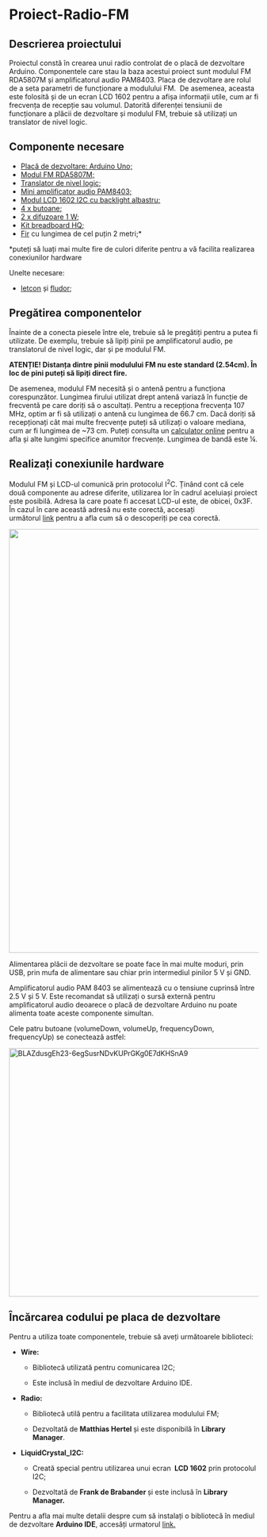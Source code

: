 # Proiect-Radio-FM
<h2><strong>Descrierea proiectului</strong></h2>
<p>Proiectul constă în crearea unui radio controlat de o placă de dezvoltare Arduino. Componentele care stau la baza acestui proiect sunt modulul FM RDA5807M și amplificatorul audio PAM8403. Placa de dezvoltare are rolul de a seta parametri de funcționare a modulului FM.  De asemenea, aceasta este folosită și de un ecran LCD 1602 pentru a afișa informații utile, cum ar fi frecvența de recepție sau volumul. Datorită diferenței tensiunii de funcționare a plăcii de dezvoltare și modulul FM, trebuie să utilizați un translator de nivel logic.</p>
<h2><strong>Componente necesare</strong></h2>
<ul>
<li><span style="text-decoration: underline;"><a href="https://www.optimusdigital.ro/placi-avr/656-clona-arduino-uno-r3-atmega328p-atmega16u2-cablu.html">Placă de dezvoltare: Arduino Uno;</a></span></li>
<li><span style="text-decoration: underline;"><a href="https://www.optimusdigital.ro/wireless-radio-fm/745-modul-radio-fm-rda5807m.html">Modul FM RDA5807M;</a></span></li>
<li><span style="text-decoration: underline;"><a href="https://www.optimusdigital.ro/interfata-convertoare-de-niveluri/181-translator-de-nivel-bidirectional-cu-4-canale.html">Translator de nivel logic;</a></span></li>
<li><span style="text-decoration: underline;"><a href="https://www.optimusdigital.ro/audio-amplificatoare-audio/614-modul-mini-amplificator-pam8403-in-clasa-d-stereo-3-w.html">Mini amplificator audio PAM8403;</a></span></li>
<li><span style="text-decoration: underline;"><a href="https://www.optimusdigital.ro/optoelectronice-lcd-uri/2894-lcd-cu-interfata-i2c-si-backlight-albastru.html">Modul LCD 1602 I2C cu backlight albastru;</a></span></li>
<li><span style="text-decoration: underline;">4 x <a href="https://www.optimusdigital.ro/butoane-i-comutatoare/1119-buton-6x6x6.html">butoane</a>;</span></li>
<li><span style="text-decoration: underline;">2 x <a href="https://www.optimusdigital.ro/audio-difuzoare/2147-difuzor-de-1-w.html">difuzoare 1 W</a>;</span></li>
<li><span style="text-decoration: underline;"><a href="https://www.optimusdigital.ro/kituri/2222-kit-breadboard-hq-830-p.html">Kit breadboard HQ</a>;</span></li>
<li><span style="text-decoration: underline;"><a href="https://www.optimusdigital.ro/fire-fire-nemufate/388-fir-albastru-cu-diametru-de-1-mm-la-metru.html">Fir</a></span><span> cu lungimea de cel puțin 2 metri;*</span></li>
</ul>
<p>*puteți să luați mai multe fire de culori diferite pentru a vă facilita realizarea conexiunilor hardware</p>
<p>Unelte necesare:</p>
<ul>
<li dir="ltr">
<p dir="ltr"><span style="text-decoration: underline;"><a href="https://www.optimusdigital.ro/letcon-uri/3019-letcon-velleman-60-w-230-v.html">letcon</a></span> și <span style="text-decoration: underline;"><a href="https://www.optimusdigital.ro/fludor/23-fludor-la-tub-1mm-10-gr.html">fludor</a></span>;</p>
</li>
</ul>

<h2><strong>Pregătirea componentelor</strong></h2>
<p></p>
<p>Înainte de a conecta piesele între ele, trebuie să le pregătiți pentru a putea fi utilizate. De exemplu, trebuie să lipiți pinii pe amplificatorul audio, pe translatorul de nivel logic, dar și pe modulul FM.</p>
<p><strong>ATENȚIE! Distanța dintre pinii modulului FM nu este standard (2.54cm). În loc de pini puteți să lipiți direct fire.</strong></p>
<p>De asemenea, modulul FM necesită și o antenă pentru a funcționa corespunzător. Lungimea firului utilizat drept antenă variază în funcție de frecventă pe care doriți să o ascultați. Pentru a recepționa frecvența 107 MHz, optim ar fi să utilizați o antenă cu lungimea de 66.7 cm. Dacă doriți să recepționați cât mai multe frecvențe puteți să utilizați o valoare mediana, cum ar fi lungimea de ~73 cm. <span id="docs-internal-guid-e9fbae9b-560b-95c8-fe8d-2dc07c422043"><span>Puteți consulta un </span><a href="http://www.csgnetwork.com/antennaevcalc.html"><span>calculator online</span></a><span> pentru a afla și alte lungimi specifice anumitor frecvențe. Lungimea de bandă este ¼.</span></span></p>

<h2><strong><span id="docs-internal-guid-b5b72b52-560d-bc0b-f777-95d3c9c0d15f">Realizați conexiunile hardware</span></strong></h2>
<p></p>
<p>Modulul FM și LCD-ul comunică prin protocolul I<sup>2</sup>C. Ținând cont că cele două componente au adrese diferite, utilizarea lor în cadrul aceluiași proiect este posibilă. Adresa la care poate fi accesat LCD-ul este, de obicei, 0x3F. În cazul în care această adresă nu este corectă, accesați următorul <a href="https://playground.arduino.cc/Main/I2cScanner">link</a> pentru a afla cum să o descoperiți pe cea corectă.</p>
<p><img src="https://www.optimusdigital.ro/img/cms/Instructiuni%20Sorin/radio/Schema-de-conectare%20.png" alt="" width="1117" height="854" /></p>
<p></p>
<p dir="ltr"><span>Alimentarea plăcii de dezvoltare se poate face în mai multe moduri, prin USB, prin mufa de alimentare sau chiar prin intermediul pinilor 5 V și GND.</span></p>
<p>Amplificatorul audio PAM 8403 se alimentează cu o tensiune cuprinsă între 2.5 V și 5 V. Este recomandat să utilizați o sursă externă pentru amplificatorul audio deoarece o placă de dezvoltare Arduino nu poate alimenta toate aceste componente simultan.</p>
<p dir="ltr"></p>
<p dir="ltr">Cele patru butoane (volumeDown, volumeUp, frequencyDown, frequencyUp) se conectează astfel:</p>
<p></p>
<p dir="ltr"><span><img src="https://lh5.googleusercontent.com/BLAZdusgEh23-6egSusrNDvKUPrGKg0E7dKHSnA9ze0mOKypw7G7I8Gr2sqxGJX_qS7YytvuvDXRJuGZR1SVdzW4uAvd8KDXmFZ-B5F1eQkEu9sLTrveLj7h77FZqmdu3_XUlFSq" width="1117" height="501" alt="BLAZdusgEh23-6egSusrNDvKUPrGKg0E7dKHSnA9" /></span></p>
<h3 dir="ltr"></h3>
<h2 dir="ltr"></h2>
<h2 dir="ltr"><strong>Încărcarea codului pe placa de dezvoltare</strong></h2>
<p></p>
<p dir="ltr"><span>Pentru a utiliza toate componentele, trebuie să aveți următoarele biblioteci:</span></p>
<ul>
<li dir="ltr">
<p dir="ltr"><strong>Wire:</strong><span> </span></p>
<ul>
<li dir="ltr">
<p dir="ltr"><span>Bibliotecă utilizată pentru comunicarea I2C;</span></p>
</li>
<li dir="ltr">
<p dir="ltr"><span>Este inclusă în mediul de dezvoltare Arduino IDE.</span></p>
</li>
</ul>
</li>
<li dir="ltr">
<p dir="ltr"><strong>Radio: </strong></p>
<ul>
<li dir="ltr">
<p dir="ltr"><span>Bibliotecă utilă pentru a facilitata utilizarea modulului FM;</span></p>
</li>
<li dir="ltr">
<p dir="ltr"><span>Dezvoltată de </span><strong>Matthias Hertel </strong><span>și este disponibilă în </span><span><strong>Library Manager</strong>.</span></p>
</li>
</ul>
</li>
<li dir="ltr">
<p dir="ltr"><strong>LiquidCrystal_I2C:</strong><span> </span></p>
<ul>
<li dir="ltr">
<p dir="ltr"><span>Creată special pentru utilizarea unui ecran <strong> LCD 1602</strong> prin protocolul I2C;</span></p>
</li>
<li dir="ltr">
<p dir="ltr"><span>Dezvoltată de </span><strong>Frank de Brabander </strong><span>și este inclusă în </span><strong>Library Manager.</strong></p>
</li>
</ul>
</li>
</ul>
<p>Pentru a afla mai multe detalii despre cum să instalați o bibliotecă în mediul de dezvoltare <strong>Arduino IDE</strong>, accesăți urmatorul <a href="https://www.optimusdigital.ro/content/10-tutorial-instalare-biblioteca"><span style="text-decoration: underline;">link</span>.</a></p>
<p></p>
<p></p>
<p dir="ltr"></p>
<p></p>
<p><span><span id="docs-internal-guid-e9fbae9b-5615-8f3a-70f0-d9d220a9b1cb"></span><br /></span></p>
<p><span id="docs-internal-guid-e9fbae9b-5614-6772-87f0-6a0159e93d05"><span id="docs-internal-guid-2796c614-5615-28b0-61ae-7359ce78c713"></span><br /></span></p>










